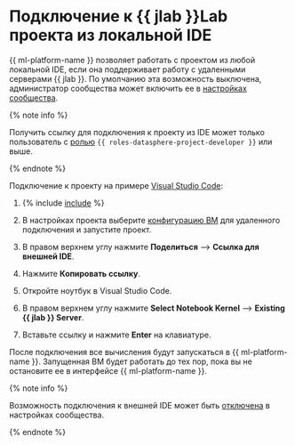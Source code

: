 # Подключение к {{ jlab }}Lab проекта из локальной IDE

{{ ml-platform-name }} позволяет работать с проектом из любой локальной IDE, если она поддерживает работу с удаленными серверами {{ jlab }}. По умолчанию эта возможность выключена, администратор сообщества может включить ее в [настройках сообщества](../community/manage-community-config.md).

{% note info %}

Получить ссылку для подключения к проекту из IDE может только пользователь с [ролью](../../security/index.md#roles-list) `{{ roles-datasphere-project-developer }}` или выше.

{% endnote %}

Подключение к проекту на примере [Visual Studio Code](https://code.visualstudio.com/):

1. {% include [include](../../../_includes/datasphere/ui-find-project.md) %}

1. В настройках проекта выберите [конфигурацию ВМ](../../concepts/configurations.md) для удаленного подключения и запустите проект.

1. В правом верхнем углу нажмите **Поделиться** ⟶ **Ссылка для внешней IDE**.

1. Нажмите **Копировать ссылку**.

1. Откройте ноутбук в Visual Studio Code.

1. В правом верхнем углу нажмите **Select Notebook Kernel** ⟶ **Existing {{ jlab }} Server**.

1. Вставьте ссылку и нажмите **Enter** на клавиатуре.

После подключения все вычисления будут запускаться в {{ ml-platform-name }}. Запущенная ВМ будет работать до тех пор, пока вы не остановите ее в интерфейсе {{ ml-platform-name }}.

{% note info %}

Возможность подключения к внешней IDE может быть [отключена](../community/manage-community-config.md) в настройках сообщества.

{% endnote %}
